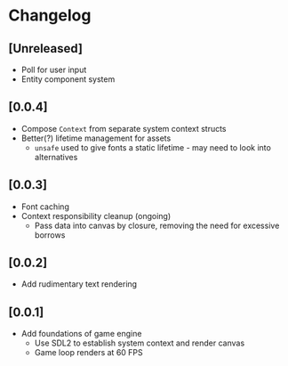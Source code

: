 # Changelog

## [Unreleased]

- Poll for user input
- Entity component system

## [0.0.4]

- Compose `Context` from separate system context structs
- Better(?) lifetime management for assets
  - `unsafe` used to give fonts a static lifetime - may need to look into alternatives

## [0.0.3]

- Font caching
- Context responsibility cleanup (ongoing)
  - Pass data into canvas by closure, removing the need for excessive borrows

## [0.0.2]

- Add rudimentary text rendering

## [0.0.1]

- Add foundations of game engine
  - Use SDL2 to establish system context and render canvas
  - Game loop renders at 60 FPS
